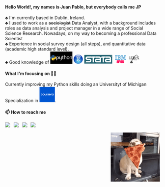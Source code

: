 
#### Hello World!, my names is Juan Pablo, but everybody calls me JP <br/>

 ♣ I´m currently based in Dublin, Ireland. <br/>
 ♣ I used to work as a ~~sociologist~~ Data Analyst, with a background includes roles as data analysis and project manager in a wide range of Social Science Research. Nowadays, on my way to becoming a professional Data Scientist <br/>
 ♣ Experience in social survey design (all steps), and quantitative data (academic high standard level).  <br/>
 ♣ Good knowledge of 
 <code><img height="40" src="images/python-Programming-Language-Software.jpg"></code>
 <code><img height="30" src="images/R.jpeg"></code>
 <code><img height="30" src="images/stata.png"></code>
 <code><img height="30" src="images/spss.png"></code>
 <code><img height="30" src="images/latex_logo.png"></code>
 <br/>

#### What I'm focusing on 👨‍💻

Currently improving my Python skills doing an Universityt of Michigan Specialization in  <code><img height="50" src="images/Coursera.png"></code>.  <br/>

#### 📫 How to reach me 

<p align='left'>
<a target="_blank" href="mailto:jppalmab@gmail.com"><img src="https://img.shields.io/badge/-Gmail-D14836?style=for-the-badge&logo=Gmail&logoColor=white"></img></a>&nbsp;&nbsp;
<a href="https://www.linkedin.com/in/juan-pablo-palma-b-9b9574b7//"><img height="30" src="https://github.com/stephenajulu/WaylonWalker/blob/main/icon/linkedin.png?raw=true"></a>&nbsp;&nbsp;
<a href="https://twitter.com/jppalmab"><img height="30" src="https://github.com/stephenajulu/WaylonWalker/blob/main/icon/twitter.png?raw=true"></a>&nbsp;&nbsp;
<a href="https://www.instagram.com/jppalmab/"><img height="30" src="https://github.com/stephenajulu/WaylonWalker/blob/main/icon/instagram.jpg?raw=true"></a>
</p>

<p align='right'>
 <img src=images/giphy.gif width="160px">
</p>
